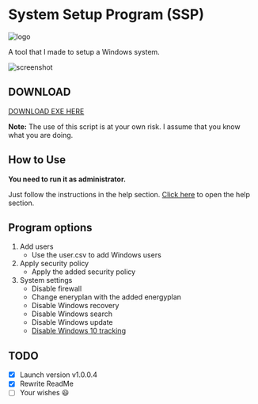 # System Setup Program (SSP)
![logo](https://i.imgur.com/6O8msWc.png) 

A tool that I made to setup a Windows system.

![screenshot](https://i.imgur.com/9uZxP6T.png)

## DOWNLOAD

[DOWNLOAD EXE HERE](https://github.com/jebr/SSP/releases/)

**Note:** The use of this script is at your own risk. I assume that you know what you are doing.

## How to Use

**You need to run it as administrator.**

Just follow the instructions in the help section. [Click here](help.txt) to open the help section.

## Program options
1. Add users
    * Use the user.csv to add Windows users
2. Apply security policy
    * Apply the added security policy
3. System settings
    * Disable firewall
    * Change eneryplan with the added energyplan
    * Disable Windows recovery
    * Disable Windows search
    * Disable Windows update
    * [Disable Windows 10 tracking](https://github.com/10se1ucgo/DisableWinTracking/releases/)



## TODO
- [x] Launch version v1.0.0.4
- [x] Rewrite ReadMe
- [ ] Your wishes :smiley:
